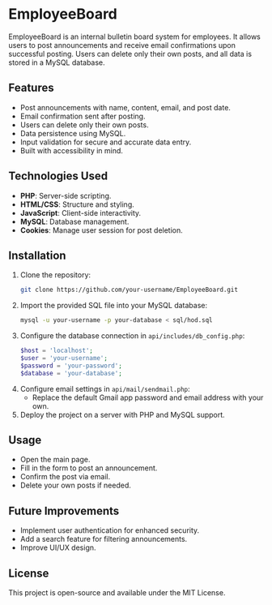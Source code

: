 # EmployeeBoard

EmployeeBoard is an internal bulletin board system for employees. It allows users to post announcements and receive email confirmations upon successful posting. Users can delete only their own posts, and all data is stored in a MySQL database.

## Features
- Post announcements with name, content, email, and post date.
- Email confirmation sent after posting.
- Users can delete only their own posts.
- Data persistence using MySQL.
- Input validation for secure and accurate data entry.
- Built with accessibility in mind.

## Technologies Used
- **PHP**: Server-side scripting.
- **HTML/CSS**: Structure and styling.
- **JavaScript**: Client-side interactivity.
- **MySQL**: Database management.
- **Cookies**: Manage user session for post deletion.

## Installation
1. Clone the repository:
   ```bash
   git clone https://github.com/your-username/EmployeeBoard.git
   ```
2. Import the provided SQL file into your MySQL database:
   ```bash
   mysql -u your-username -p your-database < sql/hod.sql
   ```
3. Configure the database connection in `api/includes/db_config.php`:
   ```php
   $host = 'localhost';
   $user = 'your-username';
   $password = 'your-password';
   $database = 'your-database';
   ```
4. Configure email settings in `api/mail/sendmail.php`:
   - Replace the default Gmail app password and email address with your own.
5. Deploy the project on a server with PHP and MySQL support.

## Usage
- Open the main page.
- Fill in the form to post an announcement.
- Confirm the post via email.
- Delete your own posts if needed.

## Future Improvements
- Implement user authentication for enhanced security.
- Add a search feature for filtering announcements.
- Improve UI/UX design.

## License
This project is open-source and available under the MIT License.


